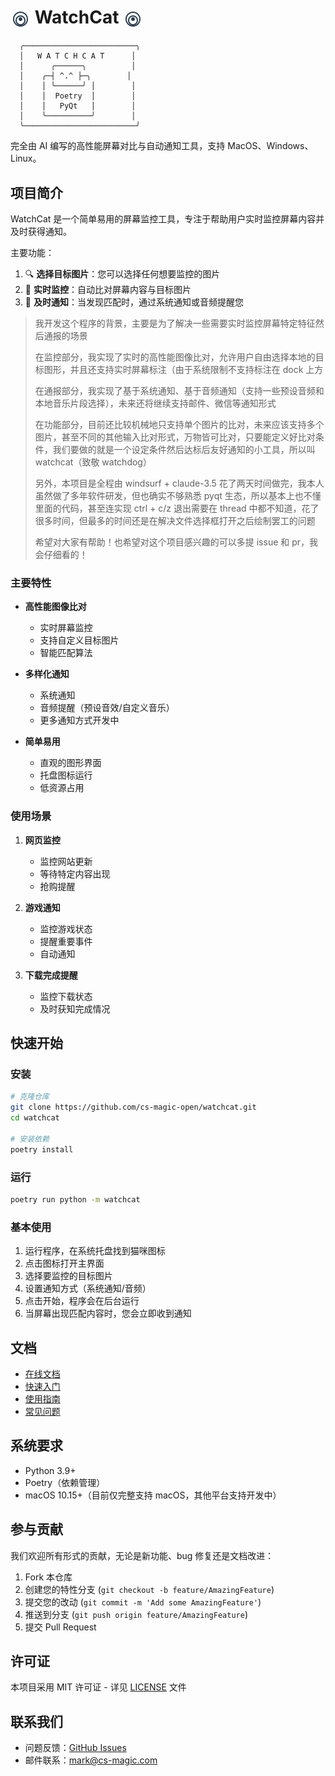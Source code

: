 # <img src="transparent_overlay/resources/icon.svg" width="32" height="32" alt="WatchCat Icon" style="vertical-align: middle" /> WatchCat <img src="transparent_overlay/resources/icon.svg" width="32" height="32" alt="WatchCat Icon" style="vertical-align: middle" />

```
  ╭─────────────────────────╮
  │   W A T C H C A T      │
  │      ╭──────╮          │
  │    ╭─┤ ^.^ ├─╮        │
  │    │ ╰──────╯ │        │
  │    │  Poetry  │        │
  │    │   PyQt   │        │
  │    ╰──────────╯        │
  ╰─────────────────────────╯
```

完全由 AI 编写的高性能屏幕对比与自动通知工具，支持 MacOS、Windows、Linux。

## 项目简介

WatchCat 是一个简单易用的屏幕监控工具，专注于帮助用户实时监控屏幕内容并及时获得通知。

主要功能：
1. 🔍 **选择目标图片**：您可以选择任何想要监控的图片
2. 👀 **实时监控**：自动比对屏幕内容与目标图片
3. 🔔 **及时通知**：当发现匹配时，通过系统通知或音频提醒您

> 我开发这个程序的背景，主要是为了解决一些需要实时监控屏幕特定特征然后通报的场景
>
> 在监控部分，我实现了实时的高性能图像比对，允许用户自由选择本地的目标图形，并且还支持实时屏幕标注（由于系统限制不支持标注在 dock 上方
>
> 在通报部分，我实现了基于系统通知、基于音频通知（支持一些预设音频和本地音乐片段选择），未来还将继续支持邮件、微信等通知形式
>
> 在功能部分，目前还比较机械地只支持单个图片的比对，未来应该支持多个图片，甚至不同的其他输入比对形式，万物皆可比对，只要能定义好比对条件，我们要做的就是一个设定条件然后达标后友好通知的小工具，所以叫 watchcat（致敬 watchdog）
>
> 另外，本项目是全程由 windsurf + claude-3.5 花了两天时间做完，我本人虽然做了多年软件研发，但也确实不够熟悉 pyqt 生态，所以基本上也不懂里面的代码，甚至连实现 ctrl + c/z 退出需要在 thread 中都不知道，花了很多时间，但最多的时间还是在解决文件选择框打开之后绘制罢工的问题
>
> 希望对大家有帮助！也希望对这个项目感兴趣的可以多提 issue 和 pr，我会仔细看的！

### 主要特性

- **高性能图像比对**
  - 实时屏幕监控
  - 支持自定义目标图片
  - 智能匹配算法

- **多样化通知**
  - 系统通知
  - 音频提醒（预设音效/自定义音乐）
  - 更多通知方式开发中

- **简单易用**
  - 直观的图形界面
  - 托盘图标运行
  - 低资源占用

### 使用场景

1. **网页监控**
   - 监控网站更新
   - 等待特定内容出现
   - 抢购提醒

2. **游戏通知**
   - 监控游戏状态
   - 提醒重要事件
   - 自动通知

3. **下载完成提醒**
   - 监控下载状态
   - 及时获知完成情况

## 快速开始

### 安装

```bash
# 克隆仓库
git clone https://github.com/cs-magic-open/watchcat.git
cd watchcat

# 安装依赖
poetry install
```

### 运行

```bash
poetry run python -m watchcat
```

### 基本使用

1. 运行程序，在系统托盘找到猫咪图标
2. 点击图标打开主界面
3. 选择要监控的目标图片
4. 设置通知方式（系统通知/音频）
5. 点击开始，程序会在后台运行
6. 当屏幕出现匹配内容时，您会立即收到通知

## 文档

- [在线文档](https://cs-magic-open.github.io/watchcat/)
- [快速入门](https://cs-magic-open.github.io/watchcat/getting-started/)
- [使用指南](https://cs-magic-open.github.io/watchcat/guide/basic-usage/)
- [常见问题](https://cs-magic-open.github.io/watchcat/faq/)

## 系统要求

- Python 3.9+
- Poetry（依赖管理）
- macOS 10.15+（目前仅完整支持 macOS，其他平台支持开发中）

## 参与贡献

我们欢迎所有形式的贡献，无论是新功能、bug 修复还是文档改进：

1. Fork 本仓库
2. 创建您的特性分支 (`git checkout -b feature/AmazingFeature`)
3. 提交您的改动 (`git commit -m 'Add some AmazingFeature'`)
4. 推送到分支 (`git push origin feature/AmazingFeature`)
5. 提交 Pull Request

## 许可证

本项目采用 MIT 许可证 - 详见 [LICENSE](LICENSE) 文件

## 联系我们

- 问题反馈：[GitHub Issues](https://github.com/cs-magic-open/watchcat/issues)
- 邮件联系：mark@cs-magic.com
